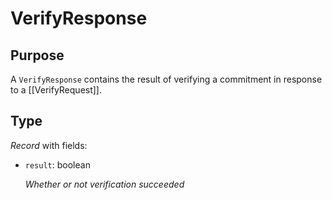 # VerifyResponse

## Purpose

<!-- --8<-- [start:purpose] -->
A `VerifyResponse` contains the result of verifying a commitment in response to a [[VerifyRequest]].
<!-- --8<-- [end:purpose] -->

## Type

<!-- --8<-- [start:type] -->
<div class="type" markdown>

*Record* with fields:

- `result`: boolean

  *Whether or not verification succeeded*
</div>
<!-- --8<-- [end:type] -->